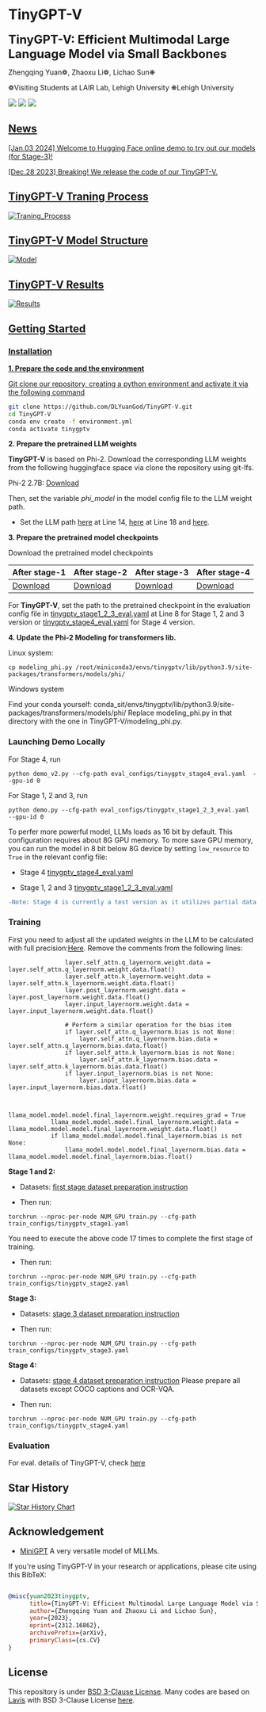 # TinyGPT-V

<font size='5'>**TinyGPT-V: Efficient Multimodal Large Language Model via Small Backbones**</font>

Zhengqing Yuan❁, Zhaoxu Li❁, Lichao Sun❋

❁Visiting Students at LAIR Lab, Lehigh University
❋Lehigh University

</a> <a href='https://arxiv.org/abs/2312.16862'><img src='https://img.shields.io/badge/Paper-Arxiv-red'></a>  <a href='https://huggingface.co/Tyrannosaurus/TinyGPT-V'><img src='https://img.shields.io/badge/%F0%9F%A4%97%20Hugging%20Face-Model-blue'></a> <a href='https://huggingface.co/spaces/llizhx/TinyGPT-V'><img src='https://img.shields.io/badge/%F0%9F%A4%97%20Hugging%20Face-Spaces-blue'> 


</font>

## News
[Jan.03 2024] Welcome to Hugging Face online demo to try out our models (for Stage-3)!

[Dec.28 2023] Breaking! We release the code of our TinyGPT-V.

## TinyGPT-V Traning Process
![Traning_Process](examples/Training_S.png)

## TinyGPT-V Model Structure
![Model](examples/TinyGPT-V-ST.png)

## TinyGPT-V Results
![Results](examples/result.png)





## Getting Started
### Installation

**1. Prepare the code and the environment**

Git clone our repository, creating a python environment and activate it via the following command

```bash
git clone https://github.com/DLYuanGod/TinyGPT-V.git
cd TinyGPT-V
conda env create -f environment.yml
conda activate tinygptv
```


**2. Prepare the pretrained LLM weights**

**TinyGPT-V** is based on Phi-2. 
Download the corresponding LLM weights from the following huggingface space via clone the repository using git-lfs.

Phi-2 2.7B: [Download](https://huggingface.co/susnato/phi-2)


Then, set the variable *phi_model* in the model config file to the LLM weight path.

* Set the LLM path [here](minigpt4/configs/models/minigpt_v2.yaml#L14) at Line 14, [here](minigpt4/configs/models/minigpt4_vicuna0.yaml#L18) at Line 18 and [here](minigpt4/conversation/conversation.py#L16).





**3. Prepare the pretrained model checkpoints**

Download the pretrained model checkpoints


| After stage-1 | After stage-2 | After stage-3| After stage-4 | 
| ------ | ------ | ------ | -------|
| [Download](https://huggingface.co/Tyrannosaurus/TinyGPT-V/blob/main/TinyGPT-V_for_Stage1.pth) |[Download](https://huggingface.co/Tyrannosaurus/TinyGPT-V/blob/main/TinyGPT-V_for_Stage2.pth) | [Download](https://huggingface.co/Tyrannosaurus/TinyGPT-V/blob/main/TinyGPT-V_for_Stage3.pth) |[Download](https://huggingface.co/Tyrannosaurus/TinyGPT-V/blob/main/TinyGPT-V_for_Stage4.pth) |


For **TinyGPT-V**, set the path to the pretrained checkpoint in the evaluation config file 
in [tinygptv_stage1_2_3_eval.yaml](eval_configs/tinygptv_stage1_2_3_eval.yaml#L8) at Line 8 for Stage 1, 2 and 3 version or [tinygptv_stage4_eval.yaml](eval_configs/tinygptv_stage4_eval.yaml#L8) for Stage 4 version.   


**4. Update the Phi-2 Modeling for transformers lib.**

Linux system:

```
cp modeling_phi.py /root/miniconda3/envs/tinygptv/lib/python3.9/site-packages/transformers/models/phi/
```

Windows system 

Find your conda yourself: conda_sit/envs/tinygptv/lib/python3.9/site-packages/transformers/models/phi/ Replace modeling_phi.py in that directory with the one in TinyGPT-V/modeling_phi.py.


### Launching Demo Locally

For Stage 4, run

```
python demo_v2.py --cfg-path eval_configs/tinygptv_stage4_eval.yaml  --gpu-id 0
```

For Stage 1, 2 and 3, run

```
python demo.py --cfg-path eval_configs/tinygptv_stage1_2_3_eval.yaml  --gpu-id 0
```


To perfer more powerful model, LLMs loads as 16 bit by default. This configuration requires about 8G GPU memory. 
To more save GPU memory, you can run the model
in 8 bit below 8G device by setting `low_resource` to `True` in the relevant config file:

* Stage 4 [tinygptv_stage4_eval.yaml](eval_configs/tinygptv_stage4_eval.yaml#6) 

* Stage 1, 2 and 3 [tinygptv_stage1_2_3_eval.yaml](eval_configs/tinygptv_stage1_2_3_eval.yaml#6) 


```diff
-Note: Stage 4 is currently a test version as it utilizes partial data for traing. Please use Stage 3 for the demo.
```

### Training

First you need to adjust all the updated weights in the LLM to be calculated with full precision:[Here](minigpt4\models\base_model.py). Remove the comments from the following lines:

```
                layer.self_attn.q_layernorm.weight.data = layer.self_attn.q_layernorm.weight.data.float()
                layer.self_attn.k_layernorm.weight.data = layer.self_attn.k_layernorm.weight.data.float()
                layer.post_layernorm.weight.data = layer.post_layernorm.weight.data.float()
                layer.input_layernorm.weight.data = layer.input_layernorm.weight.data.float()

                # Perform a similar operation for the bias item
                if layer.self_attn.q_layernorm.bias is not None:
                    layer.self_attn.q_layernorm.bias.data = layer.self_attn.q_layernorm.bias.data.float()
                if layer.self_attn.k_layernorm.bias is not None:
                    layer.self_attn.k_layernorm.bias.data = layer.self_attn.k_layernorm.bias.data.float()
                if layer.input_layernorm.bias is not None:
                    layer.input_layernorm.bias.data = layer.input_layernorm.bias.data.float()


            llama_model.model.model.final_layernorm.weight.requires_grad = True
            llama_model.model.model.final_layernorm.weight.data = llama_model.model.model.final_layernorm.weight.data.float()
            if llama_model.model.model.final_layernorm.bias is not None:
                llama_model.model.model.final_layernorm.bias.data = llama_model.model.model.final_layernorm.bias.float()
```

**Stage 1 and 2:**

* Datasets: [first stage dataset preparation instruction](https://github.com/Vision-CAIR/MiniGPT-4/blob/main/dataset/README_1_STAGE.md)

* Then run:
```
torchrun --nproc-per-node NUM_GPU train.py --cfg-path train_configs/tinygptv_stage1.yaml
```
You need to execute the above code 17 times to complete the first stage of training.

* Then run:
```
torchrun --nproc-per-node NUM_GPU train.py --cfg-path train_configs/tinygptv_stage2.yaml
```

**Stage 3:**

* Datasets: [stage 3 dataset preparation instruction](https://github.com/Vision-CAIR/MiniGPT-4/blob/main/dataset/README_2_STAGE.md)

* Then run:
```
torchrun --nproc-per-node NUM_GPU train.py --cfg-path train_configs/tinygptv_stage3.yaml
```

**Stage 4:**

* Datasets: [stage 4 dataset preparation instruction](https://github.com/Vision-CAIR/MiniGPT-4/blob/main/dataset/README_MINIGPTv2_FINETUNE.md) Please prepare all datasets except COCO captions and OCR-VQA.

* Then run:
```
torchrun --nproc-per-node NUM_GPU train.py --cfg-path train_configs/tinygptv_stage4.yaml
```

### Evaluation
For eval. details of TinyGPT-V, check [here](eval_scripts/EVAL_README.md)  



## Star History

[![Star History Chart](https://api.star-history.com/svg?repos=DLYuanGod/TinyGPT-V&type=Date)](https://star-history.com/#DLYuanGod/TinyGPT-V&Date)


## Acknowledgement

+ [MiniGPT](https://github.com/Vision-CAIR/MiniGPT-4) A very versatile model of MLLMs.


If you're using TinyGPT-V in your research or applications, please cite using this BibTeX:
```bibtex

@misc{yuan2023tinygptv,
      title={TinyGPT-V: Efficient Multimodal Large Language Model via Small Backbones}, 
      author={Zhengqing Yuan and Zhaoxu Li and Lichao Sun},
      year={2023},
      eprint={2312.16862},
      archivePrefix={arXiv},
      primaryClass={cs.CV}
}
```


## License
This repository is under [BSD 3-Clause License](LICENSE.md).
Many codes are based on [Lavis](https://github.com/salesforce/LAVIS) with 
BSD 3-Clause License [here](LICENSE_Lavis.md).
